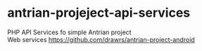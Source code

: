 # antrian-projeject-api-services
PHP API Services fo simple Antrian project
<br>
Web services <a href="https://github.com/drawrs/antrian-project-android">https://github.com/drawrs/antrian-project-android</a>
